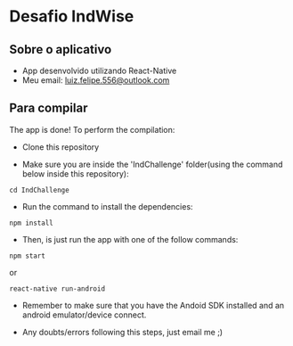 # Desafio IndWise
## Sobre o aplicativo

- App desenvolvido utilizando React-Native
- Meu email: luiz.felipe.556@outlook.com

## Para compilar

The app is done! To perform the compilation:


- Clone this repository

- Make sure you are inside the 'IndChallenge' folder(using the command below inside this repository):
```
cd IndChallenge
```
- Run the command to install the dependencies:
```
npm install
```
- Then, is just run the app with one of the follow commands:
```
npm start
```       
or
```
react-native run-android
```

- Remember to make sure that you have the Andoid SDK installed and an android emulator/device connect.

- Any doubts/errors following this steps, just email me ;)
